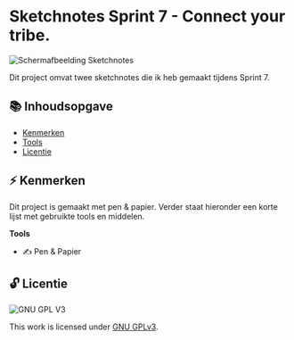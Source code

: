 # Sketchnotes Sprint 7 - Connect your tribe.
![Schermafbeelding Sketchnotes](assets/images/screenshot-visitekaartje.png)

Dit project omvat twee sketchnotes die ik heb gemaakt tijdens Sprint 7.

## 📚 Inhoudsopgave

* [Kenmerken](#kenmerken)
* [Tools](#tools)
* [Licentie](#licentie)

## ⚡ Kenmerken
Dit project is gemaakt met pen & papier. Verder staat hieronder een korte lijst met gebruikte tools en middelen.

**Tools**

- ✍ Pen & Papier

## 🔓 Licentie

![GNU GPL V3](https://www.gnu.org/graphics/gplv3-127x51.png)

This work is licensed under [GNU GPLv3](./LICENSE).
